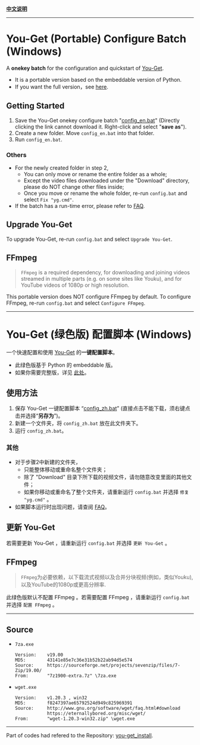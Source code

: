 **[中文说明](#you-get-绿色版-配置脚本-windows)**

---

# You-Get (Portable) Configure Batch (Windows)

A **onekey batch** for the configuration and quickstart of [You-Get](https://github.com/soimort/you-get).
   - It is a portable version based on the embeddable version of Python.
   - If you want the full version，see [here](https://github.com/LussacZheng/you-get_install_win/tree/full).

## Getting Started

1. Save the You-Get onekey configure batch "[config_en.bat](https://raw.githubusercontent.com/LussacZheng/you-get_install_win/master/config_en.bat)" (Directly clicking the link cannot download it. Right-click and select "**save as**").
2. Create a new folder. Move `config_en.bat` into that folder.
3. Run `config_en.bat`.

### Others

- For the newly created folder in step 2,
   - You can only move or rename the entire folder as a whole;
   - Except the video files downloaded under the "Download" directory, please do NOT change other files inside;
   - Once you move or rename the whole folder, re-run `config.bat` and select `Fix "yg.cmd"`.
- If the batch has a run-time error, please refer to [FAQ](https://github.com/LussacZheng/you-get_install_win/wiki/FAQ).

## Upgrade You-Get

To upgrade You-Get, re-run `config.bat` and select `Upgrade You-Get`.

## FFmpeg

> `FFmpeg` is a required dependency, for downloading and joining videos streamed in multiple parts (e.g. on some sites like Youku), and for YouTube videos of 1080p or high resolution.

This portable version does NOT configure FFmpeg by default. To configure FFmpeg, re-run `config.bat` and select `Configure FFmpeg`.

---

# You-Get (绿色版) 配置脚本 (Windows)

一个快速配置和使用 [You-Get](https://github.com/soimort/you-get) 的**一键配置脚本**。
   - 此绿色版基于 Python 的 embeddable 版。
   - 如果你需要完整版，详见 [此处](https://github.com/LussacZheng/you-get_install_win/tree/full)。

## 使用方法

1. 保存 You-Get 一键配置脚本 “[config_zh.bat](https://raw.githubusercontent.com/LussacZheng/you-get_install_win/master/config_zh.bat)” (直接点击不能下载，须右键点击并选择“**另存为**”)。
2. 新建一个文件夹，将 `config_zh.bat` 放在此文件夹下。
3. 运行 `config_zh.bat`。

### 其他

- 对于步骤2中新建的文件夹，
   - 只能整体移动或重命名整个文件夹；
   - 除了 "Download" 目录下所下载的视频文件，请勿随意改变里面的其他文件；
   - 如果你移动或重命名了整个文件夹，请重新运行 `config.bat` 并选择 `修复 "yg.cmd"` 。
- 如果脚本运行时出现问题，请查阅 [FAQ](https://github.com/LussacZheng/you-get_install_win/wiki/FAQ)。

## 更新 You-Get

若需要更新 You-Get ，请重新运行 `config.bat` 并选择 `更新 You-Get` 。

## FFmpeg

> `FFmpeg`为必要依赖，以下载流式视频以及合并分块视频(例如，类似Youku), 以及YouTube的1080p或更高分辨率.

此绿色版默认不配置 FFmpeg 。若需要配置 FFmpeg ，请重新运行 `config.bat` 并选择 `配置 FFmpeg` 。

---

## Source

- `7za.exe`
  ```
  Version:    v19.00
  MD5:        43141e85e7c36e31b52b22ab94d5e574
  Source:     https://sourceforge.net/projects/sevenzip/files/7-Zip/19.00/
  From:       "7z1900-extra.7z" \7za.exe
  ```

- `wget.exe`
  ```
  Version:    v1.20.3 , win32
  MD5:        f8247397ae65792524d949c825969391
  Source:     http://www.gnu.org/software/wget/faq.html#download
              https://eternallybored.org/misc/wget/
  From:       "wget-1.20.3-win32.zip" \wget.exe
  ```

---

Part of codes had refered to the Repository: [you-get_install](https://github.com/twlz0ne/you-get_install).